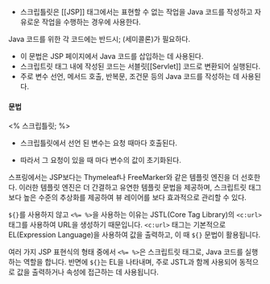 - 스크립틀릿은 [[JSP]] 태그에서는 표현할 수 없는 작업을 Java 코드를 작성하고 자유로운 작업을 수행하는 경우에 사용한다.

Java 코드를 위한 각 코드에는 반드시; (세미콜론)가 필요하다.

- 이 문법은 JSP 페이지에서 Java 코드를 삽입하는 데 사용된다.
- 스크립트릿 태그 내에 작성된 코드는 서블릿[[Servlet]] 코드로 변환되어 실행된다.
- 주로 변수 선언, 메서드 호출, 반복문, 조건문 등의 Java 코드를 작성하는 데 사용된다.

#### 문법

<% 스크립틀릿; %>

* 스크립틀릿에서 선언 된 변수는 요청 때마다 호출된다.
- 따라서 그 요청이 있을 때 마다 변수의 값이 초기화된다.

스프링에서는 JSP보다는 Thymeleaf나 FreeMarker와 같은 템플릿 엔진을 더 선호한다. 이러한 템플릿 엔진은 더 간결하고 유연한 템플릿 문법을 제공하며, 스크립트릿 태그보다 높은 수준의 추상화를 제공하여 뷰 레이어를 보다 효과적으로 관리할 수 있다.


`${}`를 사용하지 않고 `<%= %>`을 사용하는 이유는 JSTL(Core Tag Library)의 `<c:url>` 태그를 사용하여 URL을 생성하기 때문입니다. `<c:url>` 태그는 기본적으로 EL(Expression Language)을 사용하여 값을 출력하고, 이 때 `${}` 문법이 활용됩니다.

여러 가지 JSP 표현식의 형태 중에서 `<%= %>`은 스크립트릿 태그로, Java 코드를 실행하는 역할을 합니다. 반면에 `${}`는 EL을 나타내며, 주로 JSTL과 함께 사용되어 동적으로 값을 출력하거나 속성에 접근하는 데 사용됩니다.